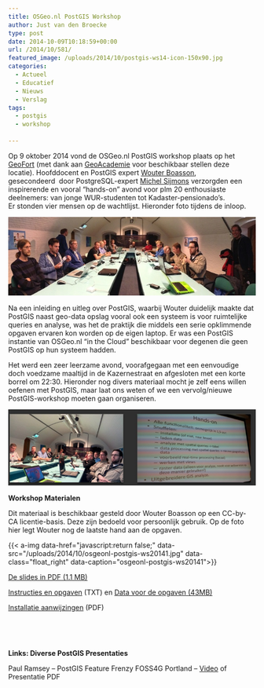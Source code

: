 ```yaml
---
title: OSGeo.nl PostGIS Workshop
author: Just van den Broecke
type: post
date: 2014-10-09T10:18:59+00:00
url: /2014/10/581/
featured_image: /uploads/2014/10/postgis-ws14-icon-150x90.jpg
categories:
  - Actueel
  - Educatief
  - Nieuws
  - Verslag
tags:
  - postgis
  - workshop

---
```

Op 9 oktober 2014 vond de OSGeo.nl PostGIS workshop plaats op het [GeoFort][1] (met dank aan [GeoAcademie][2] voor beschikbaar stellen deze locatie). Hoofddocent en PostGIS expert [Wouter Boasson][3], gesecondeerd  door PostgreSQL-expert [Michel Sijmons][4] verzorgden een inspirerende en vooral &#8220;hands-on&#8221; avond voor plm 20 enthousiaste deelnemers: van jonge WUR-studenten tot Kadaster-pensionado&#8217;s. Er stonden vier mensen op de wachtlijst. Hieronder foto tijdens de inloop.

<!-- [<img loading="lazy" class="alignnone size-full wp-image-593" src="/uploads/2014/10/postgis-ws-inloop1.jpg" alt="postgis-ws-inloop" width="640" height="203" srcset="/uploads/2014/10/postgis-ws-inloop1.jpg 640w, /uploads/2014/10/postgis-ws-inloop1-300x95.jpg 300w, /uploads/2014/10/postgis-ws-inloop1-250x79.jpg 250w, /uploads/2014/10/postgis-ws-inloop1-150x47.jpg 150w" sizes="(max-width: 640px) 100vw, 640px" />][1] -->
![ ](/uploads/2014/10/postgis-ws-inloop1.jpg)

Na een inleiding en uitleg over PostGIS, waarbij Wouter duidelijk maakte dat PostGIS naast geo-data opslag vooral ook een systeem is voor ruimtelijke queries en analyse, was het de praktijk die middels een serie opklimmende opgaven ervaren kon worden op de eigen laptop. Er was een PostGIS instantie van OSGeo.nl &#8220;in the Cloud&#8221; beschikbaar voor degenen die geen PostGIS op hun systeem hadden.

Het werd een zeer leerzame avond, voorafgegaan met een eenvoudige doch voedzame maaltijd in de Kazernestraat en afgesloten met een korte borrel om 22:30. Hieronder nog divers materiaal mocht je zelf eens willen oefenen met PostGIS, maar laat ons weten of we een vervolg/nieuwe PostGIS-workshop moeten gaan organiseren.

<!-- [<img loading="lazy" class="alignnone  wp-image-589" src="/uploads/2014/10/postgis-workshop-okt14.jpg" alt="postgis-workshop-okt14" width="561" height="212" />][2] -->
![ ](/uploads/2014/10/postgis-workshop-okt14.jpg)

**Workshop Materialen**

Dit materiaal is beschikbaar gesteld door Wouter Boasson op een CC-by-CA licentie-basis. Deze zijn bedoeld voor persoonlijk gebruik. Op de foto hier legt Wouter nog de laatste hand aan de opgaven.

{{< a-img data-href="javascript:return false;" data-src="/uploads/2014/10/osgeonl-postgis-ws20141.jpg" data-class="float_right" data-caption="osgeonl-postgis-ws20141">}}

[De slides in PDF (1.1 MB)][5]

[Instructies en opgaven][6] (TXT) en [Data voor de opgaven (43MB)][7]

[Installatie aanwijzingen][8] (PDF)

&nbsp;

&nbsp;

**Links: Diverse PostGIS Presentaties**

Paul Ramsey &#8211; PostGIS Feature Frenzy FOSS4G Portland &#8211; [Video][9] of Presentatie PDF

[1]: http://www.geofort.nl
[2]: http://geo-academie.nl/
[3]: https://www.linkedin.com/pub/wouter-boasson/5/471/606
[4]: https://www.linkedin.com/in/michelsijmons
[5]: http://io.osgeo.nl/sitecontent/workshop/postgis/OSGEO-Workshop-PostGIS-slides.pdf
[6]: http://io.osgeo.nl/sitecontent/workshop/postgis/OSGEO-postgis-ws-opgaven.txt
[7]: http://io.osgeo.nl/sitecontent/workshop/postgis/OSGEO-postgis-ws-data.zip
[8]: http://io.osgeo.nl/sitecontent/workshop/postgis/OSGEO-Workshop-PostGIS-installatie.pdf
[9]: http://blog.cleverelephant.ca/2014/09/postgis-feature-frenzy.html
